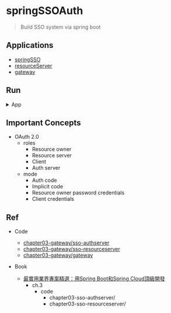 # springSSOAuth

> Build SSO system via spring boot

## Applications

- [springSSO](https://github.com/yennanliu/SpringPlayground/tree/main/springSSOAuth/springSSO)
- [resourceServer](https://github.com/yennanliu/SpringPlayground/tree/main/springSSOAuth/resourceServer)
- [gateway](https://github.com/yennanliu/SpringPlayground/tree/main/springSSOAuth/gateway)

## Run

<details>
<summary>App</summary>

```bash
#---------------------------
# Install : Consul
#---------------------------

# book p.2-31
# Consul
# V1 (docker)
cd springSSOAuth
mkdir -p /tmp/consul/{conf,data}

docker run --name consel -p 8500:8500 -v /tmp/consul/conf/:/consul/conf/ -v /tmp/consul/data:/tmp/consul/data -d consul

docker ps -a

# access consul UI :
# http://localhost:8500/ui/dc1/services
```


```bash
#---------------------------
# Run app
#---------------------------

# build
mvn package

# run
java -jar <built_jar>
```

## API

| API | Type | Purpose | Example cmd | Comment|
| ----- | -------- | ---- | ----- | ---- |
| Swagger |  |  |  ||
| GET | GET | API page | http://localhost:8888/swagger-ui.html |swagger page|

| API | Type | Purpose | Example cmd | Comment|
| ----- | -------- | ---- | ----- | ---- |
| GET |  GET | Consul (service registry) | http://localhost:8500/ui/dc1/services| |

| API | Type | Purpose | Example cmd | Comment|
| ----- | -------- | ---- | ----- | ---- |
| GET |  GET | Test | http://localhost:8888/index/hello| |


</details>

## Important Concepts

- OAuth 2.0
  - roles
    - Resource owner
    - Resource server
    - Client
    - Auth server
  - mode
    - Auth code
    - Implicit code
    - Resource owner password credentials
    - Client credentials

## Ref

- Code
  - [chapter03-gateway/sso-authserver](https://github.com/yennanliu/SpringPlayground/tree/main/courses/springBoot_springCloud_%E9%A0%82%E7%B4%9A%E9%96%8B%E7%99%BC_src_code/chapter03-sso-authserver)
  - [chapter03-gateway/sso-resourceserver](https://github.com/yennanliu/SpringPlayground/tree/main/courses/springBoot_springCloud_%E9%A0%82%E7%B4%9A%E9%96%8B%E7%99%BC_src_code/chapter03-sso-resourceserver)
  - [chapter03-gateway/gateway](https://github.com/yennanliu/SpringPlayground/tree/main/courses/springBoot_springCloud_%E9%A0%82%E7%B4%9A%E9%96%8B%E7%99%BC_src_code/chapter03-gateway)

- Book
    - [最實用業界專案精選：用Spring Boot和Spring Cloud頂級開發](https://www.books.com.tw/products/0010923547)
        - ch.3
          - code
            - chapter03-sso-authserver/
            - chapter03-sso-resourceserver/